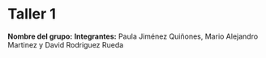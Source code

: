 # Taller 1
**Nombre del grupo:**
**Integrantes:** Paula Jiménez Quiñones, Mario Alejandro Martinez y David Rodriguez Rueda

